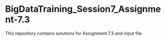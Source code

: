 # BigDataTraining_Session7_Assignment-7.3
This repository contains solutions for Assignment 7.3 and input file.
